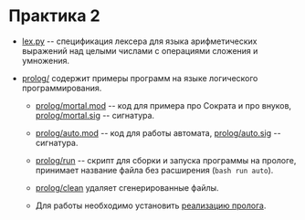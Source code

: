 # Практика 2

* [lex.py](lex.py) -- спецификация лексера для языка арифметических выражений над целыми числами с операциями сложения и умножения.

* [prolog/](prolog/) содержит примеры программ на языке логического программирования.

  * [prolog/mortal.mod](prolog/mortal.mod) -- код для примера про Сократа и про внуков, [prolog/mortal.sig](prolog/mortal.sig) -- сигнатура.

  * [prolog/auto.mod](prolog/auto.mod) -- код для работы автомата, [prolog/auto.sig](prolog/auto.sig) -- сигнатура.

  * [prolog/run](prolog/run) -- скрипт для сборки и запуска программы на прологе, принимает название файла без расширения (`bash run auto`).

  * [prolog/clean](prolog/clean) удаляет сгенерированные файлы.

  * Для работы необходимо установить [реализацию пролога](http://teyjus.cs.umn.edu/).

